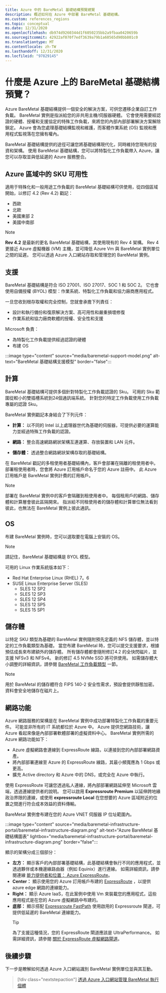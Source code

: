 ```yaml
---
title: Azure 中的 BareMetal 基礎結構預覽總覽
description: 概述如何在 Azure 中部署 BareMetal 基礎結構。
ms.custom: references_regions
ms.topic: conceptual
ms.date: 12/31/2020
ms.openlocfilehash: db974d9260344d1f6050235bb2a9fbaa0420659b
ms.sourcegitcommit: 42922af070f7edf3639a79b1a60565d90bb801c0
ms.translationtype: MT
ms.contentlocale: zh-TW
ms.lasthandoff: 12/31/2020
ms.locfileid: "97829145"
---
```

#  <a name="what-is-baremetal-infrastructure-preview-on-azure"></a>什麼是 Azure 上的 BareMetal 基礎結構預覽？

Azure BareMetal 基礎結構提供一個安全的解決方案，可供您遷移企業自訂工作負載。 BareMetal 實例是指派給您的非共用主機/伺服器硬體。 它會使用需要經認證的硬體、授權和支援協定的特殊工作負載，來將您的內部內部部署解決方案解除鎖定。 Azure 會為您處理基礎結構監視和維護，而客體作業系統 (OS) 監視和應用程式監視落在您擁有權內。

BareMetal 基礎結構提供的途徑可讓您將基礎結構現代化，同時維持您現有的投資和架構。 使用 BareMetal 基礎結構，您可以將特製化工作負載帶入 Azure，讓您可以存取並與低延遲的 Azure 服務整合。

## <a name="sku-availability-in-azure-regions"></a>Azure 區域中的 SKU 可用性
適用于特殊化和一般用途工作負載的 BareMetal 基礎結構可供使用，從四個區域開始，以修訂 4.2 (Rev 4.2) 戳記：
- 西歐
- 北歐
- 美國東部 2
- 美國中南部

>[!NOTE]
>**Rev 4.2** 是最新的更名 BareMetal 基礎結構，其使用現有的 Rev 4 架構。  Rev 4 更接近 Azure 虛擬機器 (VM) 主機，並可降低 Azure Vm 與 BareMetal 實例單位之間的延遲。 您可以透過 Azure 入口網站存取和管理您的 BareMetal 實例。 

## <a name="support"></a>支援
BareMetal 基礎結構是符合 ISO 27001、ISO 27017、SOC 1 和 SOC 2。  它也會使用自備授權 (BYOL) 模型：作業系統、特製化工作負載和協力廠商應用程式。  

一旦您收到根存取權和完全控制，您就會承擔下列責任：
- 設計和執行備份和復原解決方案、高可用性和嚴重損壞修復
- 作業系統和協力廠商軟體的授權、安全性和支援

Microsoft 負責：
- 為特製化工作負載提供經過認證的硬體 
- 布建 OS

:::image type="content" source="media/baremetal-support-model.png" alt-text="BareMetal 基礎結構支援模型" border="false":::

## <a name="compute"></a>計算
BareMetal 基礎結構可提供多個針對特製化工作負載認證的 Sku。 可用的 Sku 範圍從較小的雙插槽系統到24個通訊端系統。 針對您的特定工作負載使用工作負載專屬的認證 Sku。

BareMetal 實例戳記本身結合了下列元件：

- **計算：** 以不同的 Intel 以上處理器世代為基礎的伺服器，可提供必要的運算能力並經過特殊工作負載的認證。

- **網路：** 整合高速網路網狀架構互連運算、存放裝置和 LAN 元件。

- **儲存體：** 透過整合網路網狀架構存取的基礎結構。

在 BareMetal 戳記的多租使用者基礎結構內，客戶會部署在隔離的租使用者中。 部署租使用者時，您會將 Azure 訂用帳戶命名于您的 Azure 註冊中。 此 Azure 訂用帳戶是 BareMetal 實例計費的訂用帳戶。

>[!NOTE]
>部署在 BareMetal 實例中的客戶會隔離到租使用者中。 每個租用戶的網路、儲存體和計算層會彼此區隔開來。 指派給不同租使用者的儲存體和計算單位無法看到彼此，也無法在 BareMetal 實例上彼此通訊。

## <a name="os"></a>OS
布建 BareMetal 實例時，您可以選取要在電腦上安裝的 OS。 

>[!NOTE]
>請記住，BareMetal 基礎結構是 BYOL 模型。

可用的 Linux 作業系統版本如下：
- Red Hat Enterprise Linux (RHEL) 7。6
- SUSE Linux Enterprise Server (SLES)
   - SLES 12 SP2
   - SLES 12 SP3
   - SLES 12 SP4
   - SLES 12 SP5
   - SLES 15 SP1

## <a name="storage"></a>儲存體
以特定 SKU 類型為基礎的 BareMetal 實例隨附預先定義的 NFS 儲存體，並以特定的工作負載類型為基礎。 當您布建 BareMetal 時，您可以提交支援要求，根據預估成長來布建額外的儲存體。 所有儲存體都會隨附修訂4.2 的全快閃磁片，並支援 NFSv3 和 NFSv4。 新的修訂 4.5 NVMe SSD 將可供使用。 如需儲存體大小調整的詳細資訊，請參閱 [BareMetal 工作負載類型](../../../virtual-machines/workloads/sap/get-started.md) 一節。

>[!NOTE]
>用於 BareMetal 的儲存體符合 FIPS 140-2 安全性需求，預設會提供靜態加密。 資料會安全地儲存在磁片上。

## <a name="networking"></a>網路功能
Azure 網路服務的架構是在 BareMetal 實例中成功部署特製化工作負載的重要元件。 可能並非所有的 IT 系統都位於 Azure 中。 Azure 提供您網路技術，讓 Azure 看起來像是內部部署軟體部署的虛擬資料中心。 BareMetal 實例所需的 Azure 網路功能如下：

- Azure 虛擬網路會連線到 ExpressRoute 線路，以連接到您的內部部署網路資產。
- 將內部部署連線至 Azure 的 ExpressRoute 線路，其最小頻寬應為 1 Gbps 或更高。
- 擴充 Active directory 和 Azure 中的 DNS，或完全在 Azure 中執行。

使用 ExpressRoute 可讓您透過私人連線，將內部部署網路延伸至 Microsoft 雲端，透過連線提供者的說明。 您可以啟用 **Expressroute Premium** 以延伸跨地緣政治界限的連線，或使用 **expressroute Local** 在您想要的 Azure 區域附近的位置之間進行符合成本效益的資料傳輸。

BareMetal 實例會布建在您的 Azure VNET 伺服器 IP 位址範圍內。

:::image type="content" source="media/baremetal-infrastructure-portal/baremetal-infrastructure-diagram.png" alt-text="Azure BareMetal 基礎結構圖表" lightbox="media/baremetal-infrastructure-portal/baremetal-infrastructure-diagram.png" border="false":::

顯示的架構分成三個部分：
- **左方：** 顯示客戶的內部部署基礎結構，此基礎結構會執行不同的應用程式，並透過夥伴或本機邊緣路由器（例如 Equinix）進行連線。 如需詳細資訊，請參閱連線 [能力提供者和位置： Azure ExpressRoute](../../../expressroute/expressroute-locations.md)。
- **Center：** 顯示使用您的 Azure 訂用帳戶布建的 [ExpressRoute](../../../expressroute/expressroute-introduction.md) ，以提供 azure edge 網路的連線能力。
- **Right：** 顯示 Azure IaaS，在此案例中使用 Vm 來裝載您的應用程式，這些應用程式是在您的 Azure 虛擬網路中布建的。
- **底部：** 顯示搭配 [Expressroute FastPath](../../../expressroute/about-fastpath.md) 使用啟用的 Expressroute 閘道，可提供低延遲的 BareMetal 連線能力。   
   >[!TIP]
   >為了支援這種情況，您的 ExpressRoute 閘道應該是 UltraPerformance。  如需詳細資訊，請參閱 [關於 ExpressRoute 虛擬網路閘道](../../../expressroute/expressroute-about-virtual-network-gateways.md)。

## <a name="next-steps"></a>後續步驟

下一步是瞭解如何透過 Azure 入口網站識別 BareMetal 實例單位並與其互動。

> [!div class="nextstepaction"]
> [透過 Azure 入口網站管理 BareMetal 執行個體](baremetal-infrastructure-portal.md)